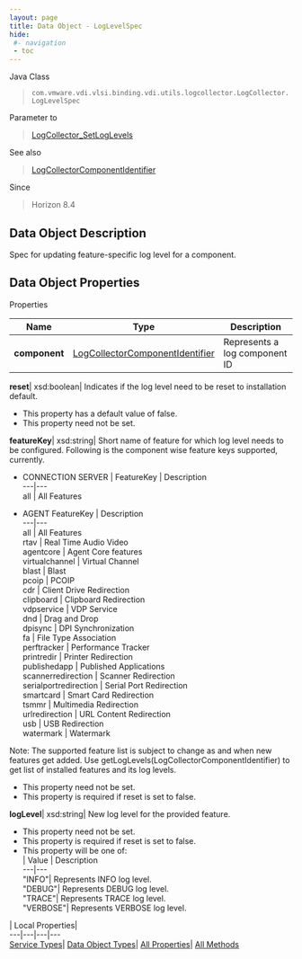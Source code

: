 ```yaml
---
layout: page
title: Data Object - LogLevelSpec
hide:
 #- navigation
 - toc
---
```






Java Class  
> `com.vmware.vdi.vlsi.binding.vdi.utils.logcollector.LogCollector.LogLevelSpec`

Parameter to  
> [LogCollector_SetLogLevels](vdi.utils.logcollector.LogCollector.md#setLogLevels)

See also  
> [LogCollectorComponentIdentifier](vdi.utils.logcollector.LogCollector.LogCollectorComponentIdentifier.md)

Since  
> Horizon 8.4


## Data Object Description 

Spec for updating feature-specific log level for a component. 

## Data Object Properties

Properties

Name |  Type |  Description   
---|---|---  
**component**| [LogCollectorComponentIdentifier](vdi.utils.logcollector.LogCollector.LogCollectorComponentIdentifier.md)|  Represents a log component ID   
  
**reset**|  xsd:boolean|  Indicates if the log level need to be reset to installation default.   


  * This property has a default value of false.
 * This property need not be set.

  
**featureKey**|  xsd:string|  Short name of feature for which log level needs to be configured. Following is the component wise feature keys supported, currently. 

  * CONNECTION SERVER
| FeatureKey | Description  
---|---  
all | All Features  


  * AGENT
FeatureKey | Description  
---|---  
all | All Features  
rtav | Real Time Audio Video  
agentcore | Agent Core features  
virtualchannel | Virtual Channel  
blast | Blast  
pcoip | PCOIP  
cdr | Client Drive Redirection  
clipboard | Clipboard Redirection  
vdpservice | VDP Service  
dnd | Drag and Drop  
dpisync | DPI Synchronization  
fa | File Type Association  
perftracker | Performance Tracker  
printredir | Printer Redirection  
publishedapp | Published Applications  
scannerredirection | Scanner Redirection  
serialportredirection | Serial Port Redirection  
smartcard | Smart Card Redirection  
tsmmr | Multimedia Redirection  
urlredirection | URL Content Redirection  
usb | USB Redirection  
watermark | Watermark  

Note: The supported feature list is subject to change as and when new features get added. Use getLogLevels(LogCollectorComponentIdentifier) to get list of installed features and its log levels.   


 * This property need not be set.
  * This property is required if reset is set to false.

  
**logLevel**|  xsd:string|  New log level for the provided feature.   


 * This property need not be set.
  * This property is required if reset is set to false.
  * This property will be one of:  
|  Value |  Description   
---|---  
"INFO"| Represents INFO log level.  
"DEBUG"| Represents DEBUG log level.  
"TRACE"| Represents TRACE log level.  
"VERBOSE"| Represents VERBOSE log level.  

  
  
  
 | Local Properties|   
---|---|---|---  
[Service Types](index-mo_types.md)| [Data Object Types](index-do_types.md)| [All Properties](index-properties.md)| [All Methods](index-methods.md)  
  
  
